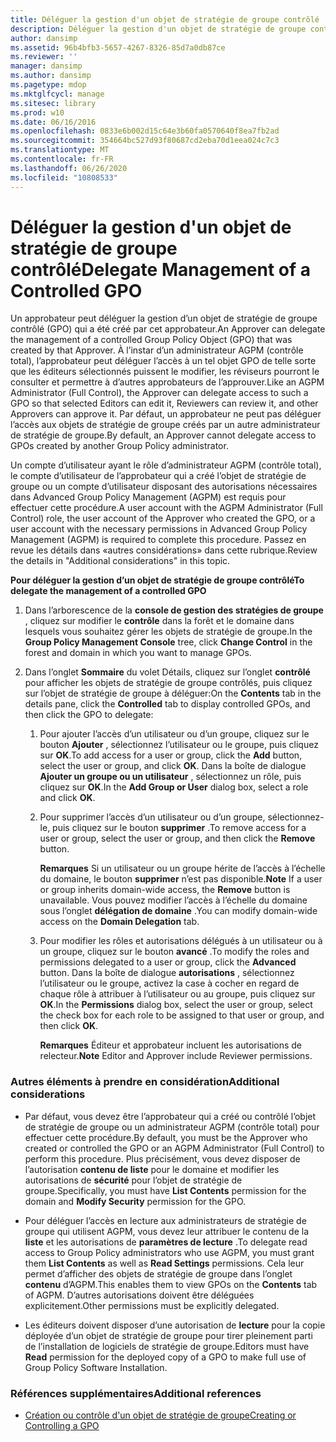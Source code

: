 ```yaml
---
title: Déléguer la gestion d'un objet de stratégie de groupe contrôlé
description: Déléguer la gestion d'un objet de stratégie de groupe contrôlé
author: dansimp
ms.assetid: 96b4bfb3-5657-4267-8326-85d7a0db87ce
ms.reviewer: ''
manager: dansimp
ms.author: dansimp
ms.pagetype: mdop
ms.mktglfcycl: manage
ms.sitesec: library
ms.prod: w10
ms.date: 06/16/2016
ms.openlocfilehash: 0833e6b002d15c64e3b60fa0570640f8ea7fb2ad
ms.sourcegitcommit: 354664bc527d93f80687cd2eba70d1eea024c7c3
ms.translationtype: MT
ms.contentlocale: fr-FR
ms.lasthandoff: 06/26/2020
ms.locfileid: "10808533"
---
```

# <span data-ttu-id="00370-103">Déléguer la gestion d'un objet de stratégie de groupe contrôlé</span><span class="sxs-lookup"><span data-stu-id="00370-103">Delegate Management of a Controlled GPO</span></span>


<span data-ttu-id="00370-104">Un approbateur peut déléguer la gestion d’un objet de stratégie de groupe contrôlé (GPO) qui a été créé par cet approbateur.</span><span class="sxs-lookup"><span data-stu-id="00370-104">An Approver can delegate the management of a controlled Group Policy Object (GPO) that was created by that Approver.</span></span> <span data-ttu-id="00370-105">À l’instar d’un administrateur AGPM (contrôle total), l’approbateur peut déléguer l’accès à un tel objet GPO de telle sorte que les éditeurs sélectionnés puissent le modifier, les réviseurs pourront le consulter et permettre à d’autres approbateurs de l’approuver.</span><span class="sxs-lookup"><span data-stu-id="00370-105">Like an AGPM Administrator (Full Control), the Approver can delegate access to such a GPO so that selected Editors can edit it, Reviewers can review it, and other Approvers can approve it.</span></span> <span data-ttu-id="00370-106">Par défaut, un approbateur ne peut pas déléguer l’accès aux objets de stratégie de groupe créés par un autre administrateur de stratégie de groupe.</span><span class="sxs-lookup"><span data-stu-id="00370-106">By default, an Approver cannot delegate access to GPOs created by another Group Policy administrator.</span></span>

<span data-ttu-id="00370-107">Un compte d’utilisateur ayant le rôle d’administrateur AGPM (contrôle total), le compte d’utilisateur de l’approbateur qui a créé l’objet de stratégie de groupe ou un compte d’utilisateur disposant des autorisations nécessaires dans Advanced Group Policy Management (AGPM) est requis pour effectuer cette procédure.</span><span class="sxs-lookup"><span data-stu-id="00370-107">A user account with the AGPM Administrator (Full Control) role, the user account of the Approver who created the GPO, or a user account with the necessary permissions in Advanced Group Policy Management (AGPM) is required to complete this procedure.</span></span> <span data-ttu-id="00370-108">Passez en revue les détails dans «autres considérations» dans cette rubrique.</span><span class="sxs-lookup"><span data-stu-id="00370-108">Review the details in "Additional considerations" in this topic.</span></span>

**<span data-ttu-id="00370-109">Pour déléguer la gestion d’un objet de stratégie de groupe contrôlé</span><span class="sxs-lookup"><span data-stu-id="00370-109">To delegate the management of a controlled GPO</span></span>**

1.  <span data-ttu-id="00370-110">Dans l’arborescence de la **console de gestion des stratégies de groupe** , cliquez sur modifier le **contrôle** dans la forêt et le domaine dans lesquels vous souhaitez gérer les objets de stratégie de groupe.</span><span class="sxs-lookup"><span data-stu-id="00370-110">In the **Group Policy Management Console** tree, click **Change Control** in the forest and domain in which you want to manage GPOs.</span></span>

2.  <span data-ttu-id="00370-111">Dans l’onglet **Sommaire** du volet Détails, cliquez sur l’onglet **contrôlé** pour afficher les objets de stratégie de groupe contrôlés, puis cliquez sur l’objet de stratégie de groupe à déléguer:</span><span class="sxs-lookup"><span data-stu-id="00370-111">On the **Contents** tab in the details pane, click the **Controlled** tab to display controlled GPOs, and then click the GPO to delegate:</span></span>

    1.  <span data-ttu-id="00370-112">Pour ajouter l’accès d’un utilisateur ou d’un groupe, cliquez sur le bouton **Ajouter** , sélectionnez l’utilisateur ou le groupe, puis cliquez sur **OK**.</span><span class="sxs-lookup"><span data-stu-id="00370-112">To add access for a user or group, click the **Add** button, select the user or group, and click **OK**.</span></span> <span data-ttu-id="00370-113">Dans la boîte de dialogue **Ajouter un groupe ou un utilisateur** , sélectionnez un rôle, puis cliquez sur **OK**.</span><span class="sxs-lookup"><span data-stu-id="00370-113">In the **Add Group or User** dialog box, select a role and click **OK**.</span></span>

    2.  <span data-ttu-id="00370-114">Pour supprimer l’accès d’un utilisateur ou d’un groupe, sélectionnez-le, puis cliquez sur le bouton **supprimer** .</span><span class="sxs-lookup"><span data-stu-id="00370-114">To remove access for a user or group, select the user or group, and then click the **Remove** button.</span></span>

        <span data-ttu-id="00370-115">**Remarques**  Si un utilisateur ou un groupe hérite de l’accès à l’échelle du domaine, le bouton **supprimer** n’est pas disponible.</span><span class="sxs-lookup"><span data-stu-id="00370-115">**Note** If a user or group inherits domain-wide access, the **Remove** button is unavailable.</span></span> <span data-ttu-id="00370-116">Vous pouvez modifier l’accès à l’échelle du domaine sous l’onglet **délégation de domaine** .</span><span class="sxs-lookup"><span data-stu-id="00370-116">You can modify domain-wide access on the **Domain Delegation** tab.</span></span>

         

    3.  <span data-ttu-id="00370-117">Pour modifier les rôles et autorisations délégués à un utilisateur ou à un groupe, cliquez sur le bouton **avancé** .</span><span class="sxs-lookup"><span data-stu-id="00370-117">To modify the roles and permissions delegated to a user or group, click the **Advanced** button.</span></span> <span data-ttu-id="00370-118">Dans la boîte de dialogue **autorisations** , sélectionnez l’utilisateur ou le groupe, activez la case à cocher en regard de chaque rôle à attribuer à l’utilisateur ou au groupe, puis cliquez sur **OK**.</span><span class="sxs-lookup"><span data-stu-id="00370-118">In the **Permissions** dialog box, select the user or group, select the check box for each role to be assigned to that user or group, and then click **OK**.</span></span>

        <span data-ttu-id="00370-119">**Remarques**  Éditeur et approbateur incluent les autorisations de relecteur.</span><span class="sxs-lookup"><span data-stu-id="00370-119">**Note** Editor and Approver include Reviewer permissions.</span></span>

         

### <span data-ttu-id="00370-120">Autres éléments à prendre en considération</span><span class="sxs-lookup"><span data-stu-id="00370-120">Additional considerations</span></span>

-   <span data-ttu-id="00370-121">Par défaut, vous devez être l’approbateur qui a créé ou contrôlé l’objet de stratégie de groupe ou un administrateur AGPM (contrôle total) pour effectuer cette procédure.</span><span class="sxs-lookup"><span data-stu-id="00370-121">By default, you must be the Approver who created or controlled the GPO or an AGPM Administrator (Full Control) to perform this procedure.</span></span> <span data-ttu-id="00370-122">Plus précisément, vous devez disposer de l’autorisation **contenu de liste** pour le domaine et modifier les autorisations de **sécurité** pour l’objet de stratégie de groupe.</span><span class="sxs-lookup"><span data-stu-id="00370-122">Specifically, you must have **List Contents** permission for the domain and **Modify Security** permission for the GPO.</span></span>

-   <span data-ttu-id="00370-123">Pour déléguer l’accès en lecture aux administrateurs de stratégie de groupe qui utilisent AGPM, vous devez leur attribuer le contenu de la **liste** et les autorisations de **paramètres de lecture** .</span><span class="sxs-lookup"><span data-stu-id="00370-123">To delegate read access to Group Policy administrators who use AGPM, you must grant them **List Contents** as well as **Read Settings** permissions.</span></span> <span data-ttu-id="00370-124">Cela leur permet d’afficher des objets de stratégie de groupe dans l’onglet **contenu** d’AGPM.</span><span class="sxs-lookup"><span data-stu-id="00370-124">This enables them to view GPOs on the **Contents** tab of AGPM.</span></span> <span data-ttu-id="00370-125">D’autres autorisations doivent être déléguées explicitement.</span><span class="sxs-lookup"><span data-stu-id="00370-125">Other permissions must be explicitly delegated.</span></span>

-   <span data-ttu-id="00370-126">Les éditeurs doivent disposer d’une autorisation de **lecture** pour la copie déployée d’un objet de stratégie de groupe pour tirer pleinement parti de l’installation de logiciels de stratégie de groupe.</span><span class="sxs-lookup"><span data-stu-id="00370-126">Editors must have **Read** permission for the deployed copy of a GPO to make full use of Group Policy Software Installation.</span></span>

### <span data-ttu-id="00370-127">Références supplémentaires</span><span class="sxs-lookup"><span data-stu-id="00370-127">Additional references</span></span>

-   [<span data-ttu-id="00370-128">Création ou contrôle d'un objet de stratégie de groupe</span><span class="sxs-lookup"><span data-stu-id="00370-128">Creating or Controlling a GPO</span></span>](creating-or-controlling-a-gpo-agpm40-app.md)

 

 





